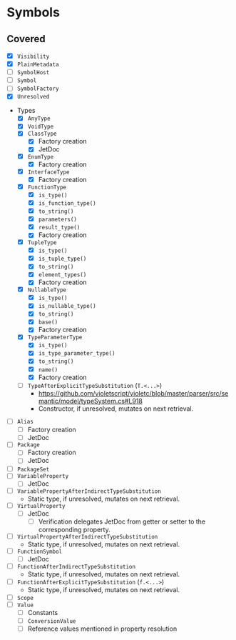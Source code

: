 # Symbols

## Covered

* [x] `Visibility`
* [x] `PlainMetadata`
* [ ] `SymbolHost`
* [ ] `Symbol`
* [ ] `SymbolFactory`
* [x] `Unresolved`
* Types
  * [x] `AnyType`
  * [x] `VoidType`
  * [x] `ClassType`
    * [x] Factory creation
    * [x] JetDoc
  * [x] `EnumType`
    * [x] Factory creation
  * [x] `InterfaceType`
    * [x] Factory creation
  * [x] `FunctionType`
    * [x] `is_type()`
    * [x] `is_function_type()`
    * [x] `to_string()`
    * [x] `parameters()`
    * [x] `result_type()`
    * [x] Factory creation
  * [x] `TupleType`
    * [x] `is_type()`
    * [x] `is_tuple_type()`
    * [x] `to_string()`
    * [x] `element_types()`
    * [x] Factory creation
  * [x] `NullableType`
    * [x] `is_type()`
    * [x] `is_nullable_type()`
    * [x] `to_string()`
    * [x] `base()`
    * [x] Factory creation
  * [x] `TypeParameterType`
    * [x] `is_type()`
    * [x] `is_type_parameter_type()`
    * [x] `to_string()`
    * [x] `name()`
    * [x] Factory creation
  * [ ] `TypeAfterExplicitTypeSubstitution` (`T.<...>`)
    * https://github.com/violetscript/violetc/blob/master/parser/src/semantic/model/typeSystem.cs#L918
    * Constructor, if unresolved, mutates on next retrieval.
* [ ] `Alias`
  * [ ] Factory creation
  * [ ] JetDoc
* [ ] `Package`
  * [ ] Factory creation
  * [ ] JetDoc
* [ ] `PackageSet`
* [ ] `VariableProperty`
  * [ ] JetDoc
* [ ] `VariablePropertyAfterIndirectTypeSubstitution`
  * Static type, if unresolved, mutates on next retrieval.
* [ ] `VirtualProperty`
  * [ ] JetDoc
    * [ ] Verification delegates JetDoc from getter or setter to the corresponding property.
* [ ] `VirtualPropertyAfterIndirectTypeSubstitution`
  * Static type, if unresolved, mutates on next retrieval.
* [ ] `FunctionSymbol`
  * [ ] JetDoc
* [ ] `FunctionAfterIndirectTypeSubstitution`
  * Static type, if unresolved, mutates on next retrieval.
* [ ] `FunctionAfterExplicitTypeSubstitution` (`f.<...>`)
  * Static type, if unresolved, mutates on next retrieval.
* [ ] `Scope`
* [ ] `Value`
  * [ ] Constants
  * [ ] `ConversionValue`
  * [ ] Reference values mentioned in property resolution